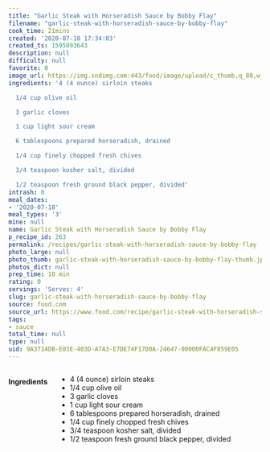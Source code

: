 ```yaml
---
title: "Garlic Steak with Horseradish Sauce by Bobby Flay"
filename: "garlic-steak-with-horseradish-sauce-by-bobby-flay"
cook_time: 21mins
created: '2020-07-18 17:34:03'
created_ts: 1595093643
description: null
difficulty: null
favorite: 0
image_url: https://img.sndimg.com:443/food/image/upload/c_thumb,q_80,w_375,h_211/v1/img/recipes/30/82/06/picLid93O.jpg
ingredients: '4 (4 ounce) sirloin steaks

  1/4 cup olive oil

  3 garlic cloves

  1 cup light sour cream

  6 tablespoons prepared horseradish, drained

  1/4 cup finely chopped fresh chives

  3/4 teaspoon kosher salt, divided

  1/2 teaspoon fresh ground black pepper, divided'
intrash: 0
meal_dates:
- '2020-07-18'
meal_types: '3'
mine: null
name: Garlic Steak with Horseradish Sauce by Bobby Flay
p_recipe_id: 263
permalink: /recipes/garlic-steak-with-horseradish-sauce-by-bobby-flay
photo_large: null
photo_thumb: garlic-steak-with-horseradish-sauce-by-bobby-flay-thumb.jpg
photos_dict: null
prep_time: 10 min
rating: 0
servings: 'Serves: 4'
slug: garlic-steak-with-horseradish-sauce-by-bobby-flay
source: food.com
source_url: https://www.food.com/recipe/garlic-steak-with-horseradish-sauce-by-bobby-flay-308206
tags:
- sauce
total_time: null
type: null
uid: 9A3714DB-E03E-403D-A7A3-E7DE74F17D0A-24647-00000FAC4F859E05
---
```

<div class="large-8 medium-7 columns" id="writeup">	</div><!-- #writeup -->
</div><!-- #row-one -->
<div class="row" id="row-two">	<div class="medium-4 small-5 columns" id="ingredients"><h4>Ingredients</h4><div class="box box-ingredients content"><ul>
<li>4 (4 ounce) sirloin steaks</li>
<li>1/4 cup olive oil</li>
<li>3 garlic cloves</li>
<li>1 cup light sour cream</li>
<li>6 tablespoons prepared horseradish, drained</li>
<li>1/4 cup finely chopped fresh chives</li>
<li>3/4 teaspoon kosher salt, divided</li>
<li>1/2 teaspoon fresh ground black pepper, divided</li>
</ul>
</div>	</div>	<div class="medium-6 small-7 columns" id="directions">	</div>